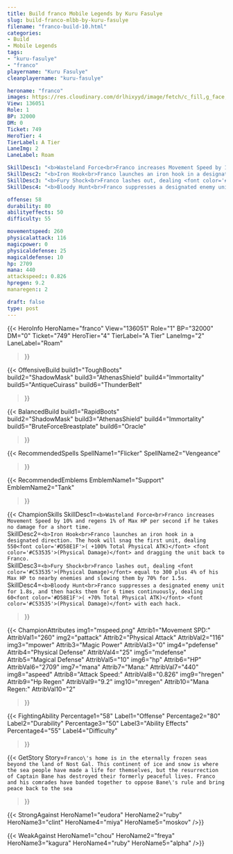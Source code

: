 ```yaml
---
title: Build franco Mobile Legends by Kuru Fasulye
slug: build-franco-mlbb-by-kuru-fasulye
filename: "franco-build-10.html"
categories: 
- Build 
- Mobile Legends
tags: 
- "kuru-fasulye"
- "franco"
playername: "Kuru Fasulye"
cleanplayername: "kuru-fasulye"

heroname: "franco"
images: https://res.cloudinary.com/drlhixyyd/image/fetch/c_fill,g_face,f_auto/https://cdn2-build.mobagenie.my.id/p/images/banner/full/franco.jpg
View: 136051 
Role: 1 
BP: 32000
DM: 0 
Ticket: 749 
HeroTier: 4 
TierLabel: A Tier 
LaneImg: 2
LaneLabel: Roam 

SkillDesc1: "<b>Wasteland Force<br>Franco increases Movement Speed by 10% and regens 1% of Max HP per second if he takes no damage for a short time."   
SkillDesc2: "<b>Iron Hook<br>Franco launches an iron hook in a designated direction. The hook will snag the first unit, dealing 550<font color='#D58E1F'>( +100% Total Physical ATK)</font> <font color='#C53535'>(Physical Damage)</font> and dragging the unit back to Franco."   
SkillDesc3: "<b>Fury Shock<br>Franco lashes out, dealing <font color='#C53535'>(Physical Damage)</font> equal to 300 plus 4% of his Max HP to nearby enemies and slowing them by 70% for 1.5s."   
SkillDesc4: "<b>Bloody Hunt<br>Franco suppresses a designated enemy unit for 1.8s, and then hacks them for 6 times continuously, dealing 60<font color='#D58E1F'>( +70% Total Physical ATK)</font> <font color='#C53535'>(Physical Damage)</font> with each hack."  

offense: 58 
durability: 80 
abilityeffects: 50 
difficulty: 55 

movementspeed: 260
physicalattack: 116
magicpower: 0
physicaldefense: 25
magicaldefense: 10
hp: 2709
mana: 440
attackspeed:: 0.826
hpregen: 9.2
manaregen:: 2

draft: false
type: post
---
```


{{< HeroInfo 
HeroName="franco" 
View="136051" 
Role="1" 
BP="32000" 
DM="0" 
Ticket="749" 
HeroTier="4" 
TierLabel="A Tier" 
LaneImg="2" 
LaneLabel="Roam" 
>}}
 
{{< OffensiveBuild 
build1="ToughBoots"  
build2="ShadowMask" 
build3="AthenasShield" 
build4="Immortality" 
build5="AntiqueCuirass" 
build6="ThunderBelt" 
>}} 

{{< BalancedBuild 
build1="RapidBoots"  
build2="ShadowMask" 
build3="AthenasShield" 
build4="Immortality" 
build5="BruteForceBreastplate" 
build6="Oracle" 
>}}


{{< RecommendedSpells 
SpellName1="Flicker" 
SpellName2="Vengeance" 
>}}  

{{< RecommendedEmblems 
EmblemName1="Support" 
EmblemName2="Tank" 
>}}   

{{< ChampionSkills 
SkillDesc1=`<b>Wasteland Force<br>Franco increases Movement Speed by 10% and regens 1% of Max HP per second if he takes no damage for a short time.`   
SkillDesc2=`<b>Iron Hook<br>Franco launches an iron hook in a designated direction. The hook will snag the first unit, dealing 550<font color='#D58E1F'>( +100% Total Physical ATK)</font> <font color='#C53535'>(Physical Damage)</font> and dragging the unit back to Franco.`   
SkillDesc3=`<b>Fury Shock<br>Franco lashes out, dealing <font color='#C53535'>(Physical Damage)</font> equal to 300 plus 4% of his Max HP to nearby enemies and slowing them by 70% for 1.5s.`   
SkillDesc4=`<b>Bloody Hunt<br>Franco suppresses a designated enemy unit for 1.8s, and then hacks them for 6 times continuously, dealing 60<font color='#D58E1F'>( +70% Total Physical ATK)</font> <font color='#C53535'>(Physical Damage)</font> with each hack.`   
>}}

{{< ChampionAttributes
img1="mspeed.png" Attrib1="Movement SPD:" AttribVal1="260"
img2="pattack" Attrib2="Physical Attack" AttribVal2="116"
img3="mpower" Attrib3="Magic Power" AttribVal3="0"
img4="pdefense" Attrib4="Physical Defense" AttribVal4="25"
img5="mdefense" Attrib5="Magical Defense" AttribVal5="10"
img6="hp" Attrib6="HP" AttribVal6="2709"
img7="mana" Attrib7="Mana:" AttribVal7="440"
img8="aspeed" Attrib8="Attack Speed:" AttribVal8="0.826"
img9="hregen" Attrib9="Hp Regen" AttribVal9="9.2"
img10="mregen" Attrib10="Mana Regen:" AttribVal10="2"
>}}


{{< FightingAbility
Percentage1="58" Label1="Offense"
Percentage2="80" Label2="Durability"
Percentage3="50" Label3="Ability Effects"
Percentage4="55" Label4="Difficulty"
 >}}

{{< GetStory 
Story=` Franco\'s home is in the eternally frozen seas beyond the land of Nost Gal. This continent of ice and snow is where the sea people have made a life for themselves, but the resurrection of Captain Bane has destroyed their formerly peaceful lives. Franco and his comrades have banded together to oppose Bane\'s rule and bring peace back to the sea ` 
>}}

{{< StrongAgainst 
HeroName1="eudora"
HeroName2="ruby"
HeroName3="clint"
HeroName4="miya"
HeroName5="moskov"
/>}}

{{< WeakAgainst
HeroName1="chou"
HeroName2="freya"
HeroName3="kagura"
HeroName4="ruby"
HeroName5="alpha"
/>}}
